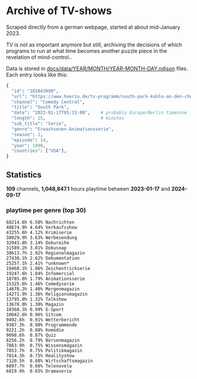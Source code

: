 # Archive of TV-shows

Scraped directly from a german webpage, started at about mid-January 2023.

TV is not as important anymore but still, archiving the decisions of which programs to run at what time
becomes another puzzle piece in the revelation of mind-control.. 

Data is stored in [docs/data/YEAR/MONTH/YEAR-MONTH-DAY.ndjson](docs/data/) files. 
Each entry looks like this:

```python
{
  "id": "181043890", 
  "url": "https://www.hoerzu.de/tv-programm/south-park-kohle-an-den-chefkoch/bid_181043890/", 
  "channel": "Comedy Central", 
  "title": "South Park", 
  "date": "2023-01-17T05:15:00",    # probably Europe/Berlin timezone 
  "length": 25,                     # minutes 
  "sub_title": "Serie", 
  "genre": "Erwachsenen-Animationsserie", 
  "season": 2, 
  "episode": 14, 
  "year": 1998, 
  "countries": ["USA"],
}
```

## Statistics

**109** channels, **1,048,847.1** hours playtime between **2023-01-17** and **2024-09-17**


### playtime per genre (top 30)

    68214.6h 6.50% Nachrichten
    48674.9h 4.64% Verkaufsshow
    43255.6h 4.12% Krimiserie
    38029.9h 3.63% Werbesendung
    32943.8h 3.14% Dokureihe
    31589.2h 3.01% Dokusoap
    30613.7h 2.92% Regionalmagazin
    27438.1h 2.62% Dokumentation
    25257.1h 2.41% *unknown*
    19460.1h 1.86% Zeichentrickserie
    19247.6h 1.84% Infomercial
    18785.8h 1.79% Animationsserie
    15325.6h 1.46% Comedyserie
    14678.2h 1.40% Morgenmagazin
    14271.9h 1.36% Religionsmagazin
    13795.0h 1.32% Talkshow
    13678.0h 1.30% Magazin
    10368.3h 0.99% E-Sport
    10042.6h 0.96% Sitcom
    9492.6h  0.91% Wetterbericht
    9387.3h  0.90% Programmende
    9221.2h  0.88% Komödie
    9098.6h  0.87% Quiz
    8256.2h  0.79% Börsenmagazin
    7863.9h  0.75% Wissensmagazin
    7853.7h  0.75% Politikmagazin
    7814.3h  0.75% Realityshow
    7120.5h  0.68% Wirtschaftsmagazin
    6897.7h  0.66% Telenovela
    6819.9h  0.65% Dramaserie
